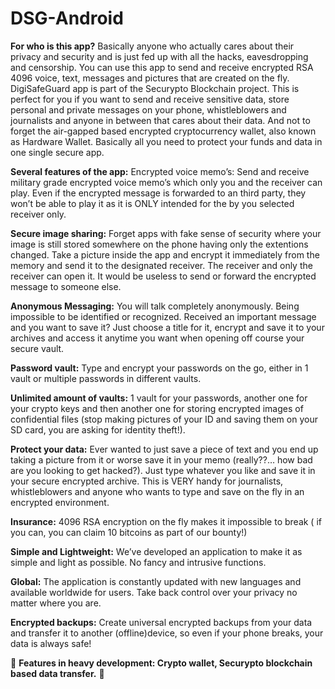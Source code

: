# DSG-Android

<b>For who is this app?</b>
Basically anyone who actually cares about their privacy and security and is just fed up with all the hacks, eavesdropping and censorship. You can use this app to send and receive encrypted RSA 4096 voice, text, messages and pictures that are created on the fly. DigiSafeGuard app is part of the Securypto Blockchain project. This is perfect for you if you want to send and receive sensitive data, store personal and private messages on your phone, whistleblowers and journalists and anyone in between that cares about their data. And not to forget the air-gapped based encrypted cryptocurrency wallet, also known as Hardware Wallet. Basically all you need to protect your funds and data in one single secure app.


<b>Several features of the app:</b>
Encrypted voice memo’s:
Send and receive military grade encrypted voice memo’s which only you and the receiver can play. Even if the encrypted message is forwarded to an third party, they won’t be able to play it as it is ONLY intended for the by you selected receiver only.


<b>Secure image sharing:</b>
Forget apps with fake sense of security where your image is still stored somewhere on the phone having only the extentions changed. Take a picture inside the app and encrypt it immediately from the memory and send it to the designated receiver. The receiver and only the receiver can open it. It would be useless to send or forward the encrypted message to someone else.


<b>Anonymous Messaging:</b>
You will talk completely anonymously. Being impossible to be identified or recognized. Received an important message and you want to save it? Just choose a title for it, encrypt and save it to your archives and access it anytime you want when opening off course your secure vault.


<b>Password vault:</b>
Type and encrypt your passwords on the go, either in 1 vault or multiple passwords in different vaults.


<b>Unlimited amount of vaults:</b>
1 vault for your passwords, another one for your crypto keys and then another one for storing encrypted images of confidential files (stop making pictures of your ID and saving them on your SD card, you are asking for identity theft!). 


<b>Protect your data:</b>
Ever wanted to just save a piece of text and you end up taking a picture from it or worse save it in your memo (really??… how bad are you looking to get hacked?). Just type whatever you like and save it in your secure encrypted archive. This is VERY handy for journalists, whistleblowers and anyone who wants to type and save on the fly in an encrypted environment. 


<b>Insurance:</b>
4096 RSA encryption on the fly makes it impossible to break ( if you can, you can claim 10 bitcoins as part of our bounty!) 


<b>Simple and Lightweight:</b>
We’ve developed an application to make it as simple and light as possible. No fancy and intrusive functions. 


<b>Global:</b>
The application is constantly updated with new languages and available worldwide for users. Take back control over your privacy no matter where you are.


<b>Encrypted backups:</b>
Create universal encrypted backups from your data and transfer it to another (offline)device, so even if your phone breaks, your data is always safe!


💠
<b>Features in heavy development: Crypto wallet, Securypto blockchain based data transfer.</b>
💠
